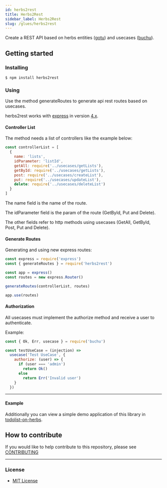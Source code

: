 ```yaml
---
id: herbs2rest
title: Herbs2Rest
sidebar_label: Herbs2Rest
slug: /glues/herbs2rest
---
```


Create a REST API based on herbs entities ([gotu](https://github.com/herbsjs/gotu)) and usecases ([buchu](https://github.com/herbsjs/buchu)).


## Getting started
### Installing

    $ npm install herbs2rest

### Using

Use the method generateRoutes to generate api rest routes based on usecases.

herbs2rest works with [express](https://expressjs.com/) in version [4.x](https://expressjs.com/en/4x/api.html).

#### Controller List

The method needs a list of controllers like the example below:

```javascript
const controllerList = [
  {
    name: 'lists',
    idParameter: 'listId',
    getAll: require('../usecases/getLists'),
    getById: require('../usecases/getLists'),
    post: require('../usecases/createList'),
    put: require('../usecases/updateList'),
    delete: require('../usecases/deleteList')
  }
]
```

The name field is the name of the route.

The idParameter field is the param of the route (GetById, Put and Delete).

The other fields refer to http methods using usecases (GetAll, GetById, Post, Put and Delete).

#### Generate Routes

Generating and using new express routes:

```javascript
const express = require('express')
const { generateRoutes } = require('herbs2rest')

const app = express()
const routes = new express.Router()

generateRoutes(controllerList, routes)

app.use(routes)
```

#### Authorization

All usecases must implement the authorize method and receive a user to authenticate.

Example:

```javascript
const { Ok, Err, usecase } = require('buchu')

const testUseCase = (injection) =>
  usecase('Test UseCase', {
    authorize: (user) => {
      if (user === 'admin')
        return Ok()
      else
        return Err('Invalid user')
    }
  })
```

---

#### Example

Additionally you can view a simple demo application of this library in [todolist-on-herbs](https://github.com/herbsjs/todolist-on-herbs).

## How to contribute

If you would like to help contribute to this repository, please see [CONTRIBUTING](https://github.com/herbsjs/herbs2rest/blob/master/.github/CONTRIBUTING.md)

---

### License

- [MIT License](https://github.com/herbsjs/herbs2rest/blob/master/LICENSE)
